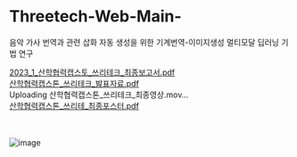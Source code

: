 # Threetech-Web-Main-
음악 가사 번역과 관련 삽화 자동 생성을 위한 기계번역-이미지생성 멀티모달 딥러닝 기법 연구 

[2023_1_산학협력캡스토_쓰리테크_최종보고서.pdf](https://github.com/mlnzlk/Threetech-Web-Main-/files/11832735/2023_1_._._.pdf)  <br>
[산학협력캡스톤_쓰리테크_밢표자료.pdf](https://github.com/mlnzlk/Threetech-Web-Main-/files/11832740/_._.pdf) <br>
Uploading 산학협력캡스톤_쓰리테크_최종영상.mov…<br>
[산학협력캡스톤_쓰리테_최종포스터.pdf](https://github.com/mlnzlk/Threetech-Web-Main-/files/11832746/_._.pdf)<br><br><br>



![image](https://github.com/mlnzlk/Threetech-Web-Main-/assets/93921790/c596614a-b538-4b32-9252-599b2eba7104)




